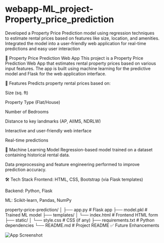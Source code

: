 # webapp-ML_project-Property_price_prediction
Developed a Property Price Prediction model using regression techniques to estimate rental prices based on features like size, location, and amenities. Integrated the model into a user-friendly web application for real-time predictions and easy user interaction

🏡 Property Price Prediction Web App
This project is a Property Price Prediction Web App that estimates rental property prices based on various input features. The app is built using machine learning for the predictive model and Flask for the web application interface.

🚀 Features
Predicts property rental prices based on:

Size (sq. ft)

Property Type (Flat/House)

Number of Bedrooms

Distance to key landmarks (AP, AIIMS, NDRLW)



Interactive and user-friendly web interface

Real-time predictions

🧠 Machine Learning Model
Regression-based model trained on a dataset containing historical rental data.

Data preprocessing and feature engineering performed to improve prediction accuracy.

🛠️ Tech Stack
Frontend: HTML, CSS, Bootstrap (via Flask templates)

Backend: Python, Flask

ML: Scikit-learn, Pandas, NumPy


property-price-prediction/
│
├── app.py                 # Flask app
├── model.pkl              # Trained ML model
├── templates/
│   └── index.html         # Frontend HTML form
├── static/
│   └── style.css          # CSS (if any)
├── requirements.txt       # Python dependencies
└── README.md              # Project README
✅ Future Enhancements




![App Screenshot]([./Screenshot-2025-04-18-103142.png](https://github.com/dhuleprajakta/webapp-ML_project-Property_price_prediction/commit/debcf06afb0b47c41bedaf0c889a9aebccaebe22#diff-dd16e373283681cf5b68f1e0478aaa6324ee88d8b3ea235ccf5a1a288eb2df6a))














